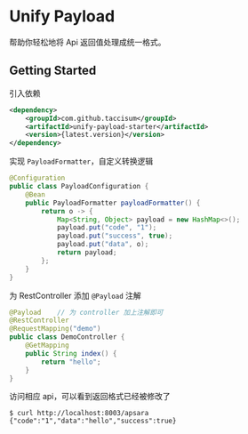 # Unify Payload

帮助你轻松地将 Api 返回值处理成统一格式。



## Getting Started

引入依赖

```xml
<dependency>
    <groupId>com.github.taccisum</groupId>
    <artifactId>unify-payload-starter</artifactId>
    <version>{latest.version}</version>
</dependency>
```

实现 `PayloadFormatter`，自定义转换逻辑

```java
@Configuration
public class PayloadConfiguration {
    @Bean
    public PayloadFormatter payloadFormatter() {
        return o -> {
            Map<String, Object> payload = new HashMap<>();
            payload.put("code", "1");
            payload.put("success", true);
            payload.put("data", o);
            return payload;
        };
    }
}
```

为 RestController 添加 `@Payload` 注解

```java
@Payload	// 为 controller 加上注解即可
@RestController
@RequestMapping("demo")
public class DemoController {
    @GetMapping
    public String index() {
        return "hello";
    }
}
```

访问相应 api，可以看到返回格式已经被修改了

```shell
$ curl http://localhost:8003/apsara
{"code":"1","data":"hello","success":true}
```





